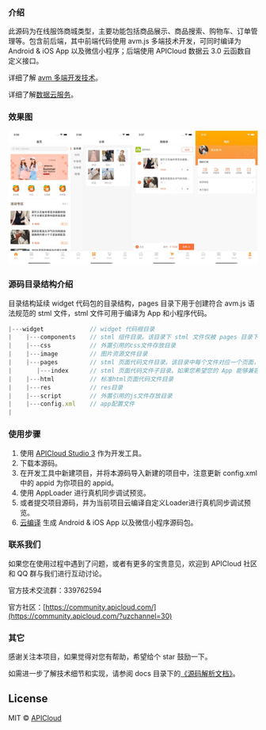 ### 介绍

此源码为在线服饰商城类型，主要功能包括商品展示、商品搜索、购物车、订单管理等。包含前后端，其中前端代码使用 avm.js 多端技术开发，可同时编译为 Android & iOS App 以及微信小程序；后端使用 APICloud 数据云 3.0 云函数自定义接口。

详细了解 [avm 多端开发技术](https://docs.apicloud.com/apicloud3?uzchannel=30)。

详细了解[数据云服务](https://docs.apicloud.com/Cloud-API/sentosa?uzchannel=30)。

### 效果图

![preview](docs/preview.jpg)

### 源码目录结构介绍

目录结构延续 widget 代码包的目录结构，pages 目录下用于创建符合 avm.js 语法规范的 stml 文件，stml 文件可用于编译为 App 和小程序代码。

```js
|---widget             // widget 代码根目录
|    |---components    // stml 组件目录。该目录下 stml 文件仅被 pages 目录下页面引用，不单独编译
|    |---css           // 外置引用的css文件存放目录
|    |---image         // 图片资源文件目录
|    |---pages         // stml 页面代码文件目录。该目录中每个文件对应一个页面，将被编译为 js 或者小程序的3个代码片段
|       |---index      // stml 页面代码文件子目录。如果您希望您的 App 能够兼容微信小程序，需按照微信小程序目录结构，新增一层子目录，并将 stml 文件置于该目录下
|    |---html          // 标准html页面代码文件目录
|    |---res           // res目录
|    |---script        // 外置引用的js文件存放目录
|    |---config.xml    // app配置文件
|
```

### 使用步骤

1. 使用 [APICloud Studio 3](https://www.apicloud.com/studio3?uzchannel=30) 作为开发工具。
2. 下载本源码。
3. 在开发工具中新建项目，并将本源码导入新建的项目中，注意更新 config.xml 中的 appid 为你项目的 appid。
4. 使用 AppLoader 进行真机同步调试预览。
5. 或者提交项目源码，并为当前项目云编译自定义Loader进行真机同步调试预览。
6. [云编译](https://www.apicloud.com/appoverview?uzchannel=30) 生成 Android & iOS App 以及微信小程序源码包。

### 联系我们

如果您在使用过程中遇到了问题，或者有更多的宝贵意见，欢迎到 APICloud 社区和 QQ 群与我们进行互动讨论。

官方技术交流群：339762594

官方社区：[https://community.apicloud.com/](https://community.apicloud.com/?uzchannel=30)

### 其它

感谢关注本项目，如果觉得对您有帮助，希望给个 star 鼓励一下。

如需进一步了解技术细节和实现，请参阅 docs 目录下的[《源码解析文档》](https://github.com/apicloudcom/online-dress/tree/main/docs)。

## License

MIT © [APICloud](https://www.apicloud.com/?uzchannel=30)
